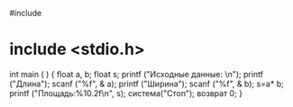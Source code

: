 #include <iostream> 
# include <stdio.h> 
  
int main ( ) 
  { 
     float a, b; 
     float s; 
     printf ("Исходные данные: \n"); 
     printf ("Длина"); 
     scanf ("%f", & a); 
     printf ("Ширина"); 
     scanf ("%f", & b); 
     s=a* b; 
     printf ("Площадь:%10.2f\n", s); 
     система("Стоп"); 
     возврат 0; 
   }
